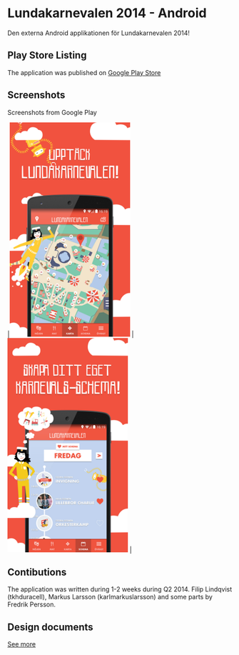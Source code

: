 Lundakarnevalen 2014 - Android
======================

Den externa Android applikationen för Lundakarnevalen 2014!

## Play Store Listing
The application was published on [Google Play Store](https://play.google.com/store/apps/details?id=se.lundakarnevalen.extern.android)

## Screenshots
Screenshots from Google Play

|<img alt="Image of a phone showing the application, displaying the map" src="./playstore-assets/play-store-1.jpg" width="270" height="480"  /> |
<img alt="Image of a phone showing the application, displaying the map" src="./playstore-assets/play-store-3.jpg" width="270" height="480"  /> |

## Contibutions
The application was written during 1-2 weeks during Q2 2014. Filip Lindqvist (tkhduracell), Markus Larsson (karlmarkuslarsson) and some parts by Fredrik Persson.

## Design documents
[See more](DESIGN.md)
